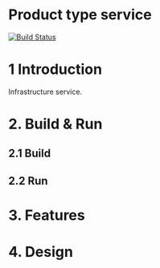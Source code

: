 # Product type service
[![Build Status](https://travis-ci.org/reactivesw/producttype.svg?branch=master)](https://travis-ci.org/reactivesw/producttype)

# 1 Introduction
Infrastructure service.
 
# 2. Build & Run
## 2.1 Build
 
## 2.2 Run
 
# 3. Features
 
# 4. Design


